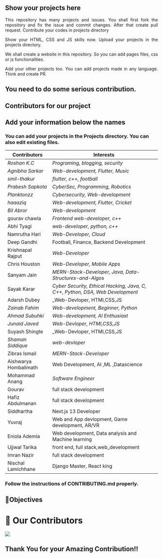 ## Show your projects here

<p align="justify">This repository has many projects and issues. You shall first fork the repository and fix the issue and commit changes. After that create pull request. Contribute your codes in projects directory</p>
<p align ="justify">Show your HTML, CSS and JS skills now. Upload your projects in the projects directory.</p>
<p align ="justify">We shall create a website in this repository. So you can add pages files, css or js functionalities. </p>
  <p align ="justify">Add your other projects too. You can add projects made in any language. Think and create PR.</p>

## You need to do some serious contribution.

## Contributors for our project

## Add your information below the names

### You can add your projects in the Projects directory. You can also edit existing files.

| Contributors          | Interests                                                                     |
| --------------------- | ----------------------------------------------------------------------------- |
| _Roshan K.C_          | _Programing, blogging, security_                                              |
| _Agnibha Sarkar_      | _Web-development, Flutter, Music_                                             |
| _smil-thakur_         | _flutter, c++, football_                                                      |
| _Prabesh Sapkota_     | _CyberSec, Programming, Robotics_                                             |
| _Planktonzz_          | _Cybersecurity, Web-development_                                              |
| _haaaziq_             | _Web-development, Flutter, Cricket_                                           |
| _Bil Abror_           | _Web-development_                                                             |
| gourav chawla         | _Frontend web-developer, c++_                                                 |
| Abhi Tyagi            | _web-developer, python, c++_                                                  |
| Namrutha Hari         | _Web-Developer, Cloud_                                                        |
| Deep Gandhi           | Football, Finance, Backend Development                                        |
| Krishnapal Rajput     | _Web-Developer_                                                               |
| Chris Houston         | _Web-Developer, Mobile Apps_                                                  |
| Sanyam Jain           | _MERN-Stack-Developer, Java, Data-Structures-and-Algos_                       |
| Sayak Karar           | _Cyber Security, Ethical Hacking, Java, C, C++, Python, DSA, Web Development_ |
| Adarsh Dubey          | \_Web-Devloper, HTMl,CSS,JS                                                   |
| _Zainab Fahim_        | _Web-development, Beginner, Python_                                           |
| _Ahmad Subuhki_       | _Web-development, AI Enthusiast_                                              |
| _Junaid Javed_        | _Web-Devloper, HTMl,CSS,JS_                                                   |
| Suyash Shingte        | \_Web-Devloper, HTMl,CSS,JS                                                   |
| _Shaman Siddique_     | _web-devloper_                                                                |
| Zibras Ismail         | _MERN-Stack-Developer_                                                        |
| Aishwarya Hombalimath | Web Development, AI ,ML ,Datascience                                          |
| Mohammad Anang        | _Software Engineer_                                                           |
| Gourav                | full stack development                                                        |
| Hafiz Abdulmanan      | full stack development                                                        |
| Siddhartha            | Next.js 13 Developer                                                          |
| Yuvraj                | Web and App devlopment, Game development, AR/VR                               |
| Eniola Ademla         | Web development, Data analysis and Machine learning                           |
|Ujjwal Tarika | front end, full stack,web_development |
| Imran Nazir | full stack development |
| Nischal Lamichhane | Django Master, React king |

### Follow the instructions of CONTRIBUTING.md properly.

## 🎯Objectives

# :handshake: Our Contributors

<a href="https://github.com/roshankcpkr/Hacktoberfest-web/graphs/contributors">
  <img src="https://contrib.rocks/image?repo=roshankcpkr/Hacktoberfest-web" />
</a>

## Thank You for your Amazing Contribution!!
